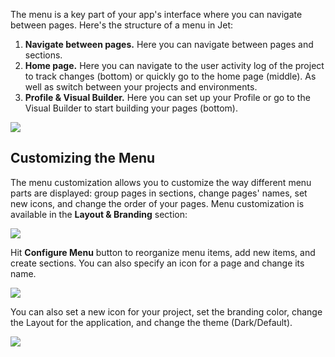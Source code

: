 The menu is a key part of your app's interface where you can navigate between pages. Here's the structure of a menu in Jet:

1. **Navigate between pages.** Here you can navigate between pages and sections.
2. **Home page.** Here you can navigate to the user activity log of the project to track changes \(bottom\) or quickly go to the home page \(middle\). As well as switch between your projects and environments.
3. **Profile & Visual Builder.** Here you can set up your Profile or go to the Visual Builder to start building your pages \(bottom\).

![](https://gblobscdn.gitbook.com/assets%2F-LQ08RFAKZvFADEiXKFy%2F-MjZ1NdpgFFPJvPgcVqH%2F-MjZ1kXUn1uLxcG8wxKR%2F%D0%A1%D0%BD%D0%B8%D0%BC%D0%BE%D0%BA%20%D1%8D%D0%BA%D1%80%D0%B0%D0%BD%D0%B0%202021-09-14%20%D0%B2%2013.46.42.png?alt=media&token=fb4989a0-de88-4447-8b86-917f1776ab9b)

## Customizing the Menu

The menu customization allows you to customize the way different menu parts are displayed: group pages in sections, change pages' names, set new icons, and change the order of your pages. Menu customization is available in the **Layout & Branding** section:

![](https://gblobscdn.gitbook.com/assets%2F-LQ08RFAKZvFADEiXKFy%2F-MjZ1NdpgFFPJvPgcVqH%2F-MjZ20l6AYTy6J579ICK%2Ftestgif4.gif?alt=media&token=3d66d894-7f63-4e05-b081-4b5d624d1543)

Hit **Configure Menu** button to reorganize menu items, add new items, and create sections. You can also specify an icon for a page and change its name.

![](https://gblobscdn.gitbook.com/assets%2F-LQ08RFAKZvFADEiXKFy%2F-MjZ1NdpgFFPJvPgcVqH%2F-MjZ24EmQyMvrgvz52Cj%2Ftestgif5.gif?alt=media&token=ffd27497-96f4-4799-96a7-12c3a5da21db)

You can also set a new icon for your project, set the branding color, change the Layout for the application, and change the theme \(Dark/Default\).

![](https://gblobscdn.gitbook.com/assets%2F-LQ08RFAKZvFADEiXKFy%2F-MjZ1NdpgFFPJvPgcVqH%2F-MjZ2GhD9kw_DfWPqzAI%2Ftestgif6.gif?alt=media&token=ae382345-2165-4cb4-b05f-473d8012abb5)

